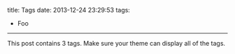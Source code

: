 title: Tags
date: 2013-12-24 23:29:53
tags:
- Foo
---

This post contains 3 tags. Make sure your theme can display all of the tags.